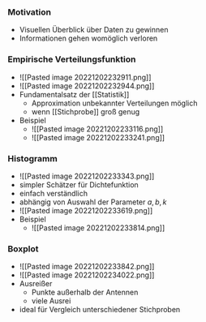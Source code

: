 ### Motivation
+ Visuellen Überblick über Daten zu gewinnen
+ Informationen gehen womöglich verloren

### Empirische Verteilungsfunktion
+ ![[Pasted image 20221202232911.png]]
+ ![[Pasted image 20221202232944.png]]
+ Fundamentalsatz der [[Statistik]]
	+ Approximation unbekannter Verteilungen möglich
	+ wenn [[Stichprobe]] groß genug
+ Beispiel
	+ ![[Pasted image 20221202233116.png]]
	+ ![[Pasted image 20221202233241.png]]

### Histogramm
+ ![[Pasted image 20221202233343.png]]
+ simpler Schätzer für Dichtefunktion
+ einfach verständlich
+ abhängig von Auswahl der Parameter $a,b,k$
+ ![[Pasted image 20221202233619.png]]
+ Beispiel
	+ ![[Pasted image 20221202233814.png]]

### Boxplot
+ ![[Pasted image 20221202233842.png]]
+ ![[Pasted image 20221202234022.png]]
+ Ausreißer
	+ Punkte außerhalb der Antennen
	+ viele Ausrei
+ ideal für Vergleich unterschiedener Stichproben